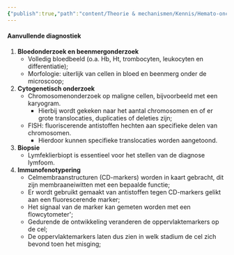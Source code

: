 ```yaml
---
{"publish":true,"path":"content/Theorie & mechanismen/Kennis/Hemato-oncologie kliniek.md","permalink":"/content/theorie-and-mechanismen/kennis/hemato-oncologie-kliniek/","tags":["Aandoening"]}
---
```


#### Aanvullende diagnostiek
1. **Bloedonderzoek en beenmergonderzoek**
	- Volledig bloedbeeld (o.a. Hb, Ht, trombocyten, leukocyten en differentiatie);
	- Morfologie: uiterlijk van cellen in bloed en beenmerg onder de microscoop;
2. **Cytogenetisch onderzoek**
	- Chromosomenonderzoek op maligne cellen, bijvoorbeeld met een karyogram. 
		- Hierbij wordt gekeken naar het aantal chromosomen en of er grote translocaties, duplicaties of deleties zijn;
	- FISH: fluoriscerende antistoffen hechten aan specifieke delen van chromosomen. 
		- Hierdoor kunnen specifieke translocaties worden aangetoond. 
3. **Biopsie**
	- Lymfeklierbiopt is essentieel voor het stellen van de diagnose lymfoom. 
4. **Immunofenotypering**
	- Celmembraanstructuren (CD-markers) worden in kaart gebracht, dit zijn membraaneiwitten met een bepaalde functie;
	- Er wordt gebruikt gemaakt van antistoffen tegen CD-markers gelikt aan een fluorescerende marker;
	- Het signaal van de marker kan gemeten worden met een flowcytometer';
	- Gedurende de ontwikkeling veranderen de oppervlaktemarkers op de cel;
	- De oppervlaktemarkers laten dus zien in welk stadium de cel zich bevond toen het misging;





